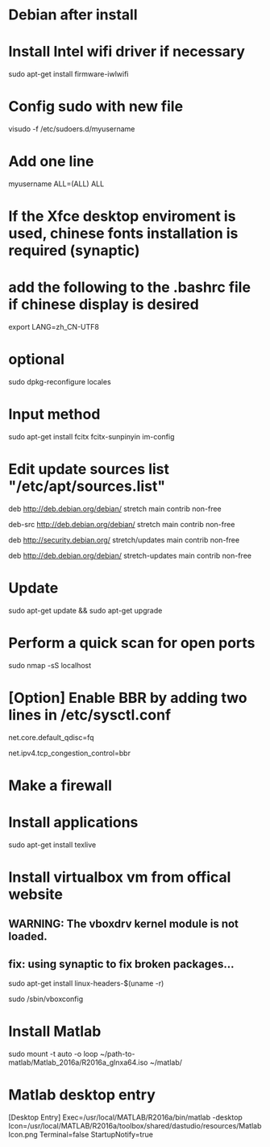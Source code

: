 # Debian after install
# Install Intel wifi driver if necessary
sudo apt-get install firmware-iwlwifi
# Config sudo with new file
visudo -f /etc/sudoers.d/myusername
# Add one line
myusername ALL=(ALL) ALL
# If the Xfce desktop enviroment is used, chinese fonts installation is required (synaptic)
# add the following to the .bashrc file if chinese display is desired
export LANG=zh_CN-UTF8
# optional
sudo dpkg-reconfigure locales
# Input method
sudo apt-get install fcitx fcitx-sunpinyin
im-config
# Edit update sources list "/etc/apt/sources.list"
deb http://deb.debian.org/debian/ stretch main contrib non-free

deb-src http://deb.debian.org/debian/ stretch main contrib non-free

deb http://security.debian.org/ stretch/updates main contrib non-free

deb http://deb.debian.org/debian/ stretch-updates main contrib non-free
# Update
sudo apt-get update && sudo apt-get upgrade
# Perform a quick scan for open ports
sudo nmap -sS localhost
# [Option] Enable BBR by adding two lines in /etc/sysctl.conf
net.core.default_qdisc=fq

net.ipv4.tcp_congestion_control=bbr
# Make a firewall
# Install applications
sudo apt-get install texlive
# Install virtualbox vm from offical website
## WARNING: The vboxdrv kernel module is not loaded.
## fix: using synaptic to fix broken packages...
sudo apt-get install linux-headers-$(uname -r)

sudo /sbin/vboxconfig
# Install Matlab
sudo mount -t auto -o loop ~/path-to-matlab/Matlab_2016a/R2016a_glnxa64.iso ~/matlab/
# Matlab desktop entry
[Desktop Entry]
Exec=/usr/local/MATLAB/R2016a/bin/matlab -desktop
Icon=/usr/local/MATLAB/R2016a/toolbox/shared/dastudio/resources/MatlabIcon.png
Terminal=false
StartupNotify=true
